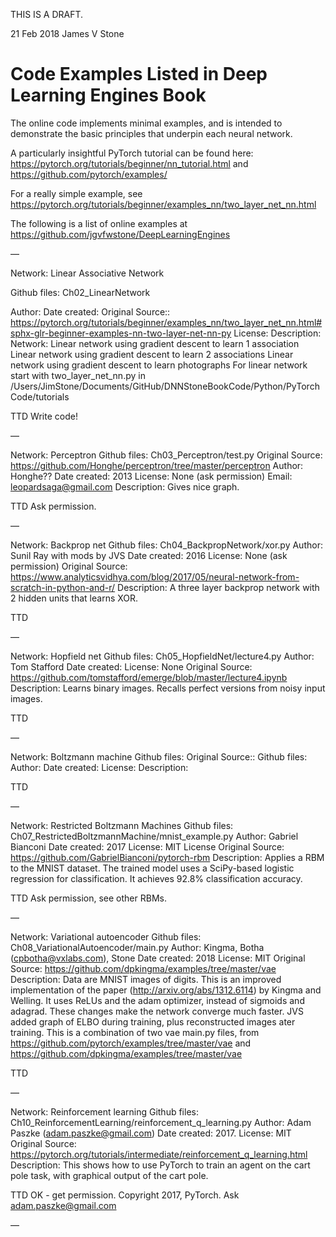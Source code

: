 THIS IS A DRAFT.

21 Feb 2018 	James V Stone


Code Examples Listed in Deep Learning Engines Book
===========================================

The online code implements minimal examples, and is intended to demonstrate the basic principles that underpin each neural network. 

A particularly insightful PyTorch tutorial can be found here:
	https://pytorch.org/tutorials/beginner/nn_tutorial.html
and
	https://github.com/pytorch/examples/

For a really simple example, see 
	https://pytorch.org/tutorials/beginner/examples_nn/two_layer_net_nn.html

The following is a list of online examples at
	https://github.com/jgvfwstone/DeepLearningEngines

—

Network: Linear Associative Network

Github files: Ch02_LinearNetwork

Author: 
Date created: 
Original Source:: https://pytorch.org/tutorials/beginner/examples_nn/two_layer_net_nn.html#sphx-glr-beginner-examples-nn-two-layer-net-nn-py
License: 
Description: 
Network: Linear network using gradient descent to learn 1 association Linear network using gradient descent to learn 2 associations Linear network using gradient descent to learn photographs 
For linear network start with two_layer_net_nn.py
in /Users/JimStone/Documents/GitHub/DNNStoneBookCode/Python/PyTorchCode/tutorials

TTD Write code!

—

Network: Perceptron 
Github files: Ch03_Perceptron/test.py
Original Source: https://github.com/Honghe/perceptron/tree/master/perceptron
Author: Honghe??
Date created: 2013
License: None (ask permission)
Email: leopardsaga@gmail.com
Description: Gives nice graph.

TTD Ask permission.

—

Network: Backprop net
Github files: Ch04_BackpropNetwork/xor.py
Author: Sunil Ray with mods by JVS
Date created: 2016
License: None (ask permission)
Original Source: https://www.analyticsvidhya.com/blog/2017/05/neural-network-from-scratch-in-python-and-r/
Description:  A three layer backprop network with 2 hidden units that learns XOR.

TTD

—

Network: Hopfield net
Github files: Ch05_HopfieldNet/lecture4.py
Author: Tom Stafford
Date created: 
License: None
Original Source: https://github.com/tomstafford/emerge/blob/master/lecture4.ipynb
Description: Learns binary images. Recalls perfect versions from noisy input images.

TTD

—

Network: Boltzmann machine
Github files: 
Original Source::
Github files: 
Author: 
Date created: 
License: 
Description: 

TTD

—

Network: Restricted Boltzmann Machines
Github files: Ch07_RestrictedBoltzmannMachine/mnist_example.py
Author: Gabriel Bianconi 
Date created: 2017
License: MIT License
Original Source: https://github.com/GabrielBianconi/pytorch-rbm
Description: Applies a RBM to the MNIST dataset. The trained model uses a SciPy-based logistic regression for classification. It achieves 92.8% classification accuracy.

TTD Ask permission, see other RBMs.

—

Network: Variational autoencoder
Github files: Ch08_VariationalAutoencoder/main.py
Author: Kingma, Botha (cpbotha@vxlabs.com), Stone
Date created: 2018
License: MIT
Original Source: https://github.com/dpkingma/examples/tree/master/vae
Description: Data are MNIST images of digits. This is an improved implementation of the paper (http://arxiv.org/abs/1312.6114) by Kingma and Welling. It uses ReLUs and the adam optimizer, instead of sigmoids and adagrad. These changes make the network converge much faster. JVS added graph of ELBO during training, plus reconstructed images ater training.
This is a combination of two vae main.py files, from
	https://github.com/pytorch/examples/tree/master/vae
and 
	https://github.com/dpkingma/examples/tree/master/vae

TTD

—

Network: Reinforcement learning
Github files: Ch10_ReinforcementLearning/reinforcement_q_learning.py
Author: Adam Paszke (adam.paszke@gmail.com)
Date created: 2017.
License: MIT
Original Source: https://pytorch.org/tutorials/intermediate/reinforcement_q_learning.html
Description: This shows how to use PyTorch to train an agent on the cart pole task, with graphical output of the cart pole.

TTD OK - get permission.  Copyright 2017, PyTorch. Ask adam.paszke@gmail.com

—
